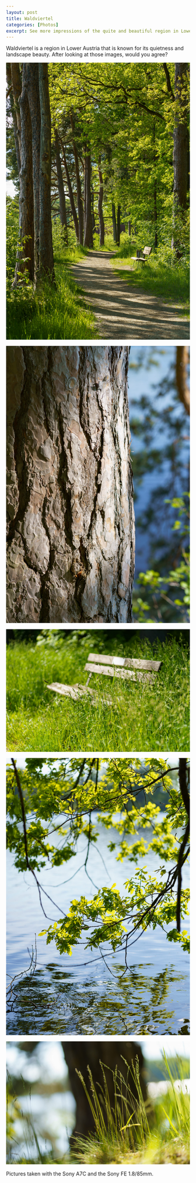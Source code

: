 ```yaml
---
layout: post
title: Waldviertel
categories: [Photos]
excerpt: See more impressions of the quite and beautiful region in Lower Austria
---
```


Waldviertel is a region in Lower Austria that is known for its quietness and landscape beauty. 
After looking at those images, would you agree?

![Waldviertel](../images/20210614/waldviertel-1.jpg)

![Waldviertel](../images/20210614/waldviertel-2.jpg)

![Waldviertel](../images/20210614/waldviertel-3.jpg)

![Waldviertel](../images/20210614/waldviertel-4.jpg)

![Waldviertel](../images/20210614/waldviertel-5.jpg)

Pictures taken with the Sony A7C and the Sony FE 1.8/85mm.
